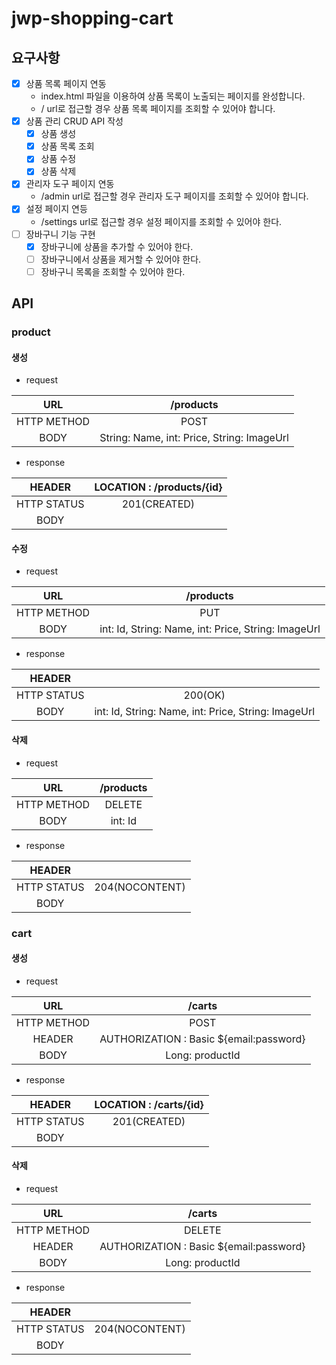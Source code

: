 # jwp-shopping-cart

## 요구사항
- [x] 상품 목록 페이지 연동
  - index.html 파일을 이용하여 상품 목록이 노출되는 페이지를 완성합니다.
  - / url로 접근할 경우 상품 목록 페이지를 조회할 수 있어야 합니다.
- [x] 상품 관리 CRUD API 작성
  - [x] 상품 생성
  - [x] 상품 목록 조회
  - [x] 상품 수정
  - [x] 상품 삭제
- [x] 관리자 도구 페이지 연동
  - /admin url로 접근할 경우 관리자 도구 페이지를 조회할 수 있어야 합니다.
- [x] 설정 페이지 연등
  - /settings url로 접근할 경우 설정 페이지를 조회할 수 있어야 한다.
- [ ] 장바구니 기능 구현
  - [x] 장바구니에 상품을 추가할 수 있어야 한다.
  - [ ] 장바구니에서 상품을 제거할 수 있어야 한다.
  - [ ] 장바구니 목록을 조회할 수 있어야 한다.

## API

### product

#### 생성

- request

|     URL     |                  /products                  |
|:---:|:-------------------------------------------:|
| HTTP METHOD |                    POST                     |
 | BODY | String: Name,  int: Price, String: ImageUrl |

- response

|   HEADER    | LOCATION : /products/{id} |
|:-----------:|:-------------------------:|
| HTTP STATUS |       201(CREATED)        |
| BODY |                           |


#### 수정

- request

|     URL     |                      /products                       |
|:---:|:----------------------------------------------------:|
| HTTP METHOD |                         PUT                          |
| BODY | int: Id, String: Name,  int: Price, String: ImageUrl |

- response

|   HEADER    |          |
|:-----------:|:--------:|
| HTTP STATUS | 200(OK)  |
| BODY | int: Id, String: Name,  int: Price, String: ImageUrl  |


#### 삭제

- request

|     URL     | /products |
|:---:|:---------:|
| HTTP METHOD |  DELETE   |
| BODY |  int: Id  |

- response

|   HEADER    |  |
|:-----------:|:------------------------:|
| HTTP STATUS |      204(NOCONTENT)      |
| BODY |                          |


### cart


#### 생성

- request

|     URL     |                 /carts                  |
|:-----------:|:---------------------------------------:|
| HTTP METHOD |                  POST                   |
|   HEADER    | AUTHORIZATION : Basic ${email:password} |
|    BODY     |             Long: productId             |

- response

|   HEADER    | LOCATION : /carts/{id} |
|:-----------:|:----------------------:|
| HTTP STATUS |      201(CREATED)      |
| BODY |                        |

#### 삭제

- request

|     URL     |                 /carts                  |
|:---:|:---------------------------------------:|
| HTTP METHOD |                 DELETE                  |
|   HEADER    | AUTHORIZATION : Basic ${email:password} |
| BODY |             Long: productId             |

- response

|   HEADER    |  |
|:-----------:|:------------------------:|
| HTTP STATUS |      204(NOCONTENT)      |
| BODY |                          |
